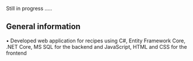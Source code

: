 Still in progress .....

## General information
•	Developed web application for recipes using C#, Entity Framework Core, .NET Core, MS SQL for the backend and JavaScript, HTML and CSS for the frontend 
